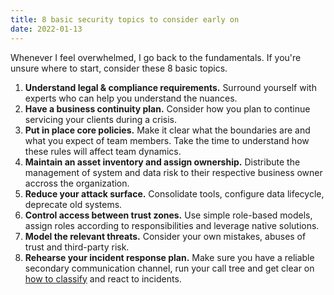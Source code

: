 ```yaml
---
title: 8 basic security topics to consider early on
date: 2022-01-13
---
```


Whenever I feel overwhelmed, I go back to the fundamentals. If you're unsure where to start, consider these 8 basic topics.

1. **Understand legal & compliance requirements.** Surround yourself with experts who can help you understand the nuances. 
2. **Have a business continuity plan.** Consider how you plan to continue servicing your clients during a crisis.
3. **Put in place core policies.** Make it clear what the boundaries are and what you expect of team members. Take the time to understand how these rules will affect team dynamics.
4. **Maintain an asset inventory and assign ownership.** Distribute the management of system and data risk to their respective business owner accross the organization.  
5. **Reduce your attack surface.** Consolidate tools, configure data lifecycle, deprecate old systems. 
6. **Control access between trust zones.** Use simple role-based models, assign roles according to responsibilities and leverage native solutions. 
7. **Model the relevant threats.** Consider your own mistakes, abuses of trust and third-party risk.
8. **Rehearse your incident response plan.** Make sure you have a reliable secondary communication channel, run your call  tree and get clear on [how to classify](/blog/classify-incident-severity) and react to incidents.
